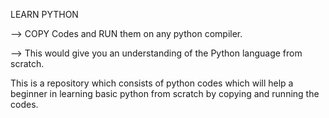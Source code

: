 LEARN PYTHON

--> COPY Codes and RUN them on any python compiler.


--> This would give you an understanding of the Python language from scratch.

This is a repository which consists of python codes which will help a beginner in learning basic python from scratch by copying and running the codes. 
